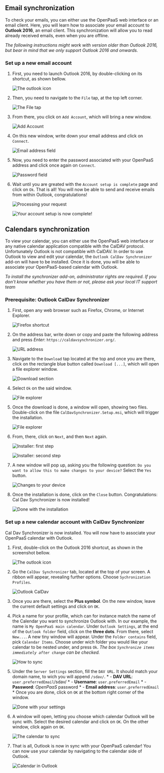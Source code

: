 ## Email synchronization

To check your emails, you can either use the OpenPaaS web interface or an email client. Here, you will learn how to associate your email account to **Outlook 2016**, an email client. This synchronization will allow you to read already received emails, even when you are offline.

*The following instructions might work with version older than Outlook 2016, but bear in mind that we only support Outlook 2016 and onwards.*

### Set up a new email account

1. First, you need to launch Outlook 2016, by double-clicking on its shortcut, as shown bellow.

    ![The outlook icon](/account/assets/images/en/windows_home_outlook.png)

2. Then, you need to navigate to the `File` tap, at the top left corner.

    ![The *File* tap](/account/assets/images/en/windows_setup_outlook_account_0.png)

3. From there, you click on `Add Account`, which will bring a new window.

    ![Add Account](/account/assets/images/en/windows_setup_outlook_account_1.png)

4. On this new window, write down your email address and click on `Connect`.

    ![Email address field](/account/assets/images/en/windows_setup_outlook_account_2.png)

5. Now, you need to enter the password associated with your OpenPaaS address and click once again on `Connect`.

    ![Password field](/account/assets/images/en/windows_setup_outlook_account_3.png)

6. Wait until you are greated with the `Account setup is complete` page and click on `Ok`. That is all! You will now be able to send and receive emails from within Outlook, congratulations!

    ![Processing your request](/account/assets/images/en/windows_setup_outlook_account_4.png)

    ![Your account setup is now complete!](/account/assets/images/en/windows_setup_outlook_account_5.png)

## Calendars synchronization

To view your calendar, you can either use the OpenPaaS web interface or any native calendar application compatible with the CalDAV protocol. Unfortunately Outlook is not compatible with CalDAV. In order to use Outlook to view and edit your calendar, the `Outlook CalDav Synchronizer` add-on will have to be installed. Once it is done, you will be able to associate your OpenPaaS-based calendar with Outlook.

*To install the synchronizer add-on, administrator rights are required. If you don't know whether you have them or not, please ask your local IT support team*

### Prerequisite: Outlook CalDav Synchronizer

1. First, open any web browser such as Firefox, Chrome, or Internet Explorer.

    ![Firefox shortcut](/account/assets/images/en/windows_firefox_shortcut.png)

2. On the address bar, write down or copy and paste the following address and press *Enter*: `https://caldavsynchronizer.org/`.

    ![URL address](/account/assets/images/en/windows_install_caldavsynchronizer_2.png)

3. Navigate to the `Download` tap located at the top and once you are there, click on the rectangle blue button called `Download [...]`, which will open a file explorer window.

    ![Download section](/account/assets/images/en/windows_install_caldavsynchronizer_3.png)

4. Select `Ok` on the said window.

    ![File explorer](/account/assets/images/en/windows_install_caldavsynchronizer_4.png)

5. Once the download is done, a window will open, showing two files. Double-click on the file `CalDavSynchronizer.Setup.msi`, which will trigger the installation.

    ![File explorer](/account/assets/images/en/windows_install_caldavsynchronizer_5.png)

5. From, there, click on `Next`, and then `Next` again.

    ![Installer: first step](/account/assets/images/en/windows_install_caldavsynchronizer_6.png)

    ![Installer: second step](/account/assets/images/en/windows_install_caldavsynchronizer_7.png)

7. A new window will pop up, asking you the following question: `Do you want to allow this to make changes to your device?` Select the `Yes` button.

    ![Changes to your device](/account/assets/images/en/windows_install_caldavsynchronizer_8.png)

8. Once the installation is done, click on the `Close` button. Congratulations: Cal Dav Synchronizer is now installed!

    ![Done with the installation](/account/assets/images/en/windows_install_caldavsynchronizer_9.png)

### Set up a new calendar account with CalDav Synchronizer

Cal Dav Synchronizer is now installed. You will now have to associate your OpenPaaS calendar with Outlook.

1. First, double-click on the Outlook 2016 shortcut, as shown in the screenshot bellow.

    ![The outlook icon](/account/assets/images/en/windows_home_outlook.png)

2. Go the `CalDav Synchronizer` tab, located at the top of your screen. A ribbon will appear, revealing further options. Choose `Sychronization Profiles`.

    ![Outlook CalDav](/account/assets/images/en/windows_setup_caldavsynchronizer_1.png)

3. Once you are there, select the **Plus symbol**. On the new window, leave the current default settings and click on `OK`.

4. Pick a name for your profile, which can for instance match the name of the Calendar you want to synchronize Outlook with. In our example, the name is `My OpenPaaS main calendar`. Under `Outlook Settings`, at the end of the `Outlook folder` field, click on the **three dots**. From there, select `New...`. A new tiny window will appear. Under the `Folder contains` field, pick `Calendar Items`. Choose under wich folder you would like your calendar to be nested under, and press `Ok`.
*The box `Synchronize items immediately after change` can be checked.*

    ![How to sync](/account/assets/images/en/windows_setup_caldavsynchronizer_2.png)

5. Under the `Server Settings` section, fill the `DAV URL`. It should match your domain name, to wich you will append `/sdav/`.
        * - **DAV URL**: `user.preferredEmail`/sdav/
        * - **Username**: `user.preferredEmail`
        * - **Password**: *OpenPaaS* password
        * - **Email address**: `user.preferredEmail`
        * Once you are done, click on `OK` at the bottom right corner of the window.

    ![Done with your settings](/account/assets/images/en/windows_setup_caldavsynchronizer_3.png)

6. A window will open, letting you choose which calendar Outlook will be sync with. Select the desired calendar and click on `OK`. On the other window, click again on `OK`.

    ![The calendar to sync](/account/assets/images/en/windows_setup_caldavsynchronizer_4.png)

7. That is all, Outlook is now in sync with your OpenPaaS calendar! You can now use your calendar by navigating to the calendar side of Outlook.

    ![Calendar in Outlook](/account/assets/images/en/windows_setup_caldavsynchronizer_5.png)
